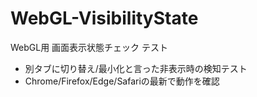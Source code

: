 # WebGL-VisibilityState
WebGL用 画面表示状態チェック テスト

- 別タブに切り替え/最小化と言った非表示時の検知テスト
- Chrome/Firefox/Edge/Safariの最新で動作を確認
